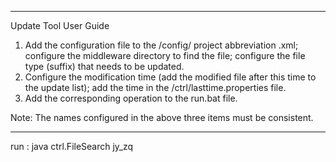 

------------------------------------------------------------------------------------------------------------------------------------
Update Tool User Guide

1. Add the configuration file to the /config/ project abbreviation .xml; configure the middleware directory to find the file; configure the file type (suffix) that needs to be updated.
2. Configure the modification time (add the modified file after this time to the update list); add the time in the /ctrl/lasttime.properties file.
3. Add the corresponding operation to the run.bat file.

Note: The names configured in the above three items must be consistent.

----------------------------------------------------------------------------------------------------------------------------------------

run : java ctrl.FileSearch jy_zq

